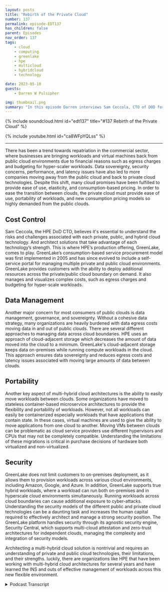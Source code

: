 ```yaml
---
layout: posts
title: "Rebirth of the Private Cloud"
number: 137
permalink: episode-EDT137
has_children: false
parent: Episodes
nav_order: 137
tags:
    - cloud
    - computing
    - greenlake
    - hpe
    - multicloud
    - hybridcloud
    - technology

date: 2023-05-10
guests:
    - Darren W Pulsipher

img: thumbnail.png
summary: "In this episode Darren interviews Sam Ceccola, CTO of DOD for HPE about the new business and technology models changing the way organizations consume hybrid cloud."
---
```


{% include soundcloud.html id="edt137" title="#137 Rebirth of the Private Cloud" %}

{% include youtube.html id="ca8WFpYQLss" %}

---

There has been a trend towards repatriation in the commercial sector, where businesses are bringing workloads and virtual machines back from public cloud environments due to financial reasons such as egress charges and budgeting for hyper-scaler workloads. Data sovereignty, security concerns, performance, and latency issues have also led to more companies moving away from the public cloud and back to private cloud technologies. Despite this shift, many cloud promises have been fulfilled to provide ease of use, elasticity, and consumption-based pricing. In order to ease the transition between clouds, the private cloud must provide ease of use, portability of workloads, and new consumption pricing models so highly demanded from the public clouds.

## Cost Control

Sam Ceccola, the HPE DoD CTO, believes it's essential to understand the risks and challenges associated with each private, public, and hybrid cloud technology. And architect solutions that take advantage of each technology’s strength. This is where HPE’s production offering, GreenLake, comes to play. GreenLake’s consumption-based service procurement model was first implemented in 2005 and has since evolved to include a self-service portal for managing multiple private and public cloud environments. GreenLake provides customers with the ability to deploy additional resources across the private/public cloud boundary on demand. It also manages and visualizes complex costs, such as egress charges and budgeting for hyper-scale workloads.

## Data Management

Another major concern for most consumers of public clouds is data management, governance, and sovereignty. Without a cohesive data strategy, many organizations are heavily burdened with data egress costs moving data in and out of public clouds. There are several different approaches to managing data across cloud boundaries. HPE uses an approach of cloud-adjacent storage which decreases the amount of data moved into the cloud to a minimum. GreenLake's cloud-adjacent storage keeps data on-premises while running compute workloads in the cloud. This approach ensures data sovereignty and reduces egress costs and latency issues associated with moving large amounts of data between clouds.

## Portability

Another key aspect of multi-hybrid cloud architectures is the ability to easily move workloads between clouds. Some organizations have moved to stateless container-based microservice architectures to provide the flexibility and portability of workloads. However, not all workloads can easily be containerized especially workloads that have applications that contain state. In these cases, virtual machines are used to give the ability to move applications from one cloud to another.  Moving VMs between clouds can be problematic as cloud service providers use different hypervisors and CPUs that may not be completely compatible.  Understanding the limitations of these migrations is critical in purchase decisions of hardware both virtualized and non-virtualized.

## Security

GreenLake does not limit customers to on-premises deployment, as it allows them to provision workloads across various cloud environments, including Amazon, Google, and Azure. In addition, GreenLake supports true hybrid workloads, where a workload can run both on-premises and in hyperscale cloud environments simultaneously. Running workloads across cloud boundaries can cause additional exposure to cyber-attacks. Understanding the security models of the different public and private cloud technologies can be a daunting task and increases the human capital required to effectively architect and manage a strong security position. The GreenLake platform handles security through its agnostic security engine, Security Central, which supports multi-cloud attestation and zero-trust architectures for independent clouds, managing the complexity and integration of security models.

Architecting a multi-hybrid cloud solution is nontrivial and requires an understanding of private and public cloud technologies, their limitations, and their strengths. luckily, there are organizations like HPE that have been working with multi-hybrid cloud architectures for several years and have learned the INS and outs of effective management of workloads across this new flexible environment.


<details>
<summary> Podcast Transcript </summary>

<p>﻿1</p>
<p>Hello, this is Darren</p>
<p>Pulsipher, chief solution,architect of public sector at Intel.</p>
<p>And welcome to Embracing</p>
<p>Digital Transformation,where we investigate effective change,leveragingpeople, process and technology.</p>
<p>On today's episode,the rebirth of the private Cloudwith special guest Sam Ceccola CTOof Department of Defense at HPE.</p>
<p>Sam, welcome to the show.</p>
<p>Glad to be here. Thank you for having me.</p>
<p>Hey, we are broadcastingfrom the show floorat Cyber Tech Tech Summit.</p>
<p>Right?</p>
<p>First time</p>
<p>I've done it at this show. Okay.</p>
<p>So working. Out Well. I will find out.</p>
<p>We'll find out how this goes.</p>
<p>It might be too noisy.</p>
<p>We'll give it a shotand see how things go.</p>
<p>Sam, first off, tell my audiencea little bit about yourself andyour background and then why in the worldwe would talk about cloud.</p>
<p>Absolutely.</p>
<p>Good morning. Good afternoon, everyone.</p>
<p>Sam Ceccola here.</p>
<p>I'm HPE's Department of Defense CTO.</p>
<p>I also lead our CTO teamfor our public sector business.</p>
<p>I've been with the company nowapproximately 20 years.</p>
<p>I have a background in a lot of solutionengineeringgoing back a long timeto multiple degrees in the business.</p>
<p>I love what I do and supporting the D.O.D.customer and and,you know, helping them solve problems.</p>
<p>So you've seen a huge change overthe last ten yearson going into the cloud,coming back out of the cloud.</p>
<p>And so give me your take on oncloud technology.</p>
<p>Well, I think, you know,you have to look at it firstfrom a commercial perspective.</p>
<p>And in our commercial customersand these what we've seen with them,you know,are leading the trends of repatriation.</p>
<p>The majority of the initial repatriationfor commercial customersand we're going back now to 2016, 2017,when this really started inthe commercial worldwas for financial reasons.</p>
<p>You know, there were there were between,you know, leaving</p>
<p>VMs on it or workloads on in differentcloud environments to the egress charges,you know, the budgeting forhyperscale or workloads can be toughif not handled correctly.</p>
<p>And then from there, we've startedto see other repatriation regions,whether that be Davis data sovereigntyor data security being concerns,performance and latency.</p>
<p>You know,and there's something as simple as yeah,we get this question all the time.</p>
<p>You do a backupas a service where the control planeis sitting in a hyperscale or, you know,what happens if I need to restore my dataand I lost my connection to the Internet?</p>
<p>Yeah. Yeah. So there's so.</p>
<p>Series of reasons.</p>
<p>Yeah, a series of reasons.</p>
<p>Some moving to the cloud.</p>
<p>All the promises of the cloudnever came to fruition.</p>
<p>Or they kind of did or depends.</p>
<p>Yeah. Yeah.</p>
<p>I actually think.</p>
<p>I think a majority of them did,to be honest withyou have to look at what they are toto really understand that concept.</p>
<p>Okay. You know, you talk aboutcloud agility,the ability to deploythousands of virtual CPUsin days and minutes when,you know, in a short timeframe, you know,that is, you know, if theif I if I date myself for a minuteand you go back to the ninetiesand you think of there was a concept backthen called Shadow I t Right.</p>
<p>I was part of. That,you and me both. Yeah.</p>
<p>You know.</p>
<p>I went to Fry's Electronics,but myself and HP Tower or HP Towerat the time jammed it under my deskand I didn't have to talk to it that way.</p>
<p>Exactly. Well,we saw the same thingwith moving to the commercial.</p>
<p>Cloud, of course. Yeah,for some of the same reasons.</p>
<p>But I got it even faster.</p>
<p>Right, But I got it even faster.</p>
<p>So? So, you know, I think.</p>
<p>Yes, a lot of thepromises came true,but nobody understood the risksor the challenges, you know,with everything we do with this business.</p>
<p>There's aplus in a minus to everything you do.</p>
<p>And what we do for a livingis try to solve problemsaround those minuses in order tohave a better solution. Yeah.</p>
<p>You know, and that's when we look at HP.</p>
<p>Greenlake.</p>
<p>HP Greenlake, you know,really, if I look back,took hold in 2005,we didn't call it Greenlake at the time,but by HP at the time it was an HP.</p>
<p>HP winning the first capacity servicescontract that DISAwhere they procuredthings from us as a service.</p>
<p>And to this day for the last 17 years overmultiple contractsevery server in addition environmentrunning Intel is procured by DISAnot as a CapEx procurement,but as a as a service procurement well.</p>
<p>So this is an old modelthat mainframe said the same thing.</p>
<p>Right. Right.</p>
<p>So you can play some. Yeah. Yeah.</p>
<p>You can even go to Xeroxand you pay for how many copies you made.</p>
<p>Right.</p>
<p>That was capacity, That was.</p>
<p>Consumption as.</p>
<p>Consumption as a service. Right.</p>
<p>Old model people, Old model.</p>
<p>But you know, then it becomeshow you implement it.</p>
<p>Right. Okay.</p>
<p>So, you know,and one of the things we targeted with</p>
<p>Greenlake is back when we startedactually the back then in 2005,it was just a financial model.</p>
<p>And really till 2012it was just a financial modelabout the 2014 15 timeframe piece.</p>
<p>HP, HPstarted on the creation of a control planbecause for any cloud environment,one of the requirements is a self-service.</p>
<p>Portal, right? Yeah.</p>
<p>When every everybody has one.</p>
<p>Ah, all the hyperscalers have one.</p>
<p>But if we were going to be a cloud serviceprovider,which is our core business today,we needed thatself-service portaland that's what's running today,either hosted in a commercial cloudenvironment for our commercial customersor in a completely disconnectedenvironment for our D.O.D.customers.</p>
<p>Were no connection to the public.</p>
<p>Internet is needed.</p>
<p>So the concentration is the sensorfirst is one piece of it, right?</p>
<p>In order to be a cloud service provider,you need to clearly meetthe NYSC definition of cloud,which is very easilyhighlighted in social publication.characteristics such as rapid elasticity.</p>
<p>I think another one you how we approachrapid elasticity, you know,we need to be able to do it.</p>
<p>And you know, just like we said,one of the benefitsof the commercial cloudor a fedramp cloud or whateverit is, is that rapid elasticityis the ability to deploy things quickly.</p>
<p>So what HP does for our customers,because it's all on prem at this point,we put additional hardwareout there, hot,able to run in a minute's noticethat the customer doesn't pay forunless they consume.</p>
<p>It's a consumption,so it's. A consumption based model.</p>
<p>So we're able to providenot just the self-service portal,but also a rapid, rapid elasticity, broadnetwork access,metering and monitoringand I'm missing onebecause I always forget onebecause I'm an old guy.</p>
<p>But but all those five characters of cloudcomputing are providedin a green light environment.</p>
<p>So this is really interestingbecause what you guys have basically saidis to the hyperscalers,we can do that on prem.</p>
<p>We can do that on prem.</p>
<p>But let's be clear.</p>
<p>Yes, it's one of those things where therethere are frenemies, if you like, or.</p>
<p>Well, yeah, because you still need themfor some things.</p>
<p>Well,and we partner with them right. Okay.</p>
<p>So in our self-service portal calledcalled Green Lake disconnectedor greatly connected, you have the abilitynot just to go and provisionedyour virtual machines, your containersor your HPC environment on site,but you also have to have the abilityto provision an Amazon image or, or.</p>
<p>Okay, so you're doing multi-cloud.</p>
<p>We are doing multi-cloud or a Google oror in as your workload as well.</p>
<p>And then furthermore,you have the ability to dotrue hybrid workloads.</p>
<p>So I can have a workloadthat spanned it's running on premand also part of itrunning out in right in hyperscale.</p>
<p>And then I.</p>
<p>Supportwhat's called multi-cloud attestation,which provides a zero trust architecturenot just to what's on premise,but to integrate in with the environmentsrunning in the hyperscalers.</p>
<p>It gets even more.</p>
<p>So you're handling the security because that's another hard part with yes, cloud ison prem, has asecurity model,</p>
<p>IWC has a security model, Azure has one,</p>
<p>Oracle has one, Google has oneand they're not all the same.</p>
<p>And independently of Greenlake, try to getand I'm an army to deploy in GCP.</p>
<p>Oh no, you're.</p>
<p>Not going to work because yeah,because that security modelis not the same among other things.</p>
<p>So so yeah, so we are,we have a two agnostic security engine.</p>
<p>It's called Security Central, for lack ofa better word, because we don't always.</p>
<p>Each piece naming things,they just make it.</p>
<p>Yeah, it's security central.</p>
<p>And what do you mean? Yes.</p>
<p>That implements two technologiesthat are related opensource technologies called Spiffy Inspire.</p>
<p>I like those.</p>
<p>There's have. You're familiar with them.</p>
<p>Yeah. Okay.</p>
<p>So you know says and supportsmulti-cloud attestationas well as you knowzero trust architectureswithin any independent cloud as well.</p>
<p>You don't need to do just multi-cloud.</p>
<p>But I wanted to double clickon the hybrid workloads that we supportbecause it's not just workloadtalking to workloadbe in two different clouds.</p>
<p>Let's take it let's take an example ofa concept called cloud adjacent storage.</p>
<p>I was going to say storagein data is probably the hardest partof a hybrid cloud and a multicloudbecause of egress costs.</p>
<p>Well, it is.</p>
<p>And because of latency and while.</p>
<p>Yeah, yeah, right.</p>
<p>So yeah.</p>
<p>So egress costsyou the financial boundary and,and latency becomes a technical barrier.</p>
<p>So theconcept of cloud adjacent storage is that</p>
<p>I can run my workload in my compute,if you will, in a hyperscale,but I leave all my storage on premiseinside the guns, guardsand gates of a digital data center.</p>
<p>I've been proposing that that idea ofbecause yeah, that's used the hyperscalersfor bursting or for special workloads but</p>
<p>I don't need to send all my data there.</p>
<p>Correct.</p>
<p>And at the end, if you think about it,</p>
<p>I talked about earlier how,you know, we spend our lives solvingadding things to our solutionsto solve challengesthat the customer has on top of somethingelse.</p>
<p>Well, think of what I talked aboutintegrate like environment on premise.</p>
<p>I put 20% additional hardware out thereto give the customerthe ability to order scaleand it burst within the limits of my 20%.</p>
<p>But in the environments that I servein the Department of Defense,if stuff goes bad in the worldreal quickly,they're going to need a lot more than 20%quicker than I can get hardware.</p>
<p>Yeah, Yeah.</p>
<p>So I need to give them the abilityto not just scale into my 20%,but through my 20%.</p>
<p>Up to two or 300%. Into the hyperscale.</p>
<p>And that's what we support.</p>
<p>And the only way that's supportable,because in that environment, before thatbursting starts to happen, all my datasitting on premise in a data center.</p>
<p>So if I scale in that fashion, thoseworkloads that burst into a hyperscaleor need to be able to reach backand access the data that they need.</p>
<p>Right.</p>
<p>I'm not going to move terabytesand terabytes of databecause of egress charges.</p>
<p>It's security.</p>
<p>And then when you get O'Connor'sdata sovereignty, yeah.</p>
<p>Data sovereignty is an issue. Issue.</p>
<p>So I can keep it all in a governmentdata center on U.S.soil all the way around the world.</p>
<p>And I can give them the robustnessto burst into a hyperscaleor when and if needed.</p>
<p>And that bursting cannot happenautomaticallyor is taking human intervention.</p>
<p>No, it's it's.</p>
<p>All it's all it's all cloud.</p>
<p>Automation.</p>
<p>See, that's where I see us moving onthat operational side is</p>
<p>I've got to figure out how to do thiswith less people. Yes.</p>
<p>Instead of having to hire more peopleto to do it, because a lot of peopleare thinking, okay, now you're saying</p>
<p>I have to have an admin for on prem,</p>
<p>I need an admin for a WAC, I need themfor Azure and an admin for Google.</p>
<p>Well, and that's the.</p>
<p>Most.</p>
<p>Costly multi-cloud portal of Greenlake.</p>
<p>Yeah, I have one interface to work withand in myto work with the GCP image to work with.</p>
<p>So I don't need an expertin each of the clouds.</p>
<p>I need a expert in systems.</p>
<p>It's all about consolidating silos, right?</p>
<p>Yeah. Yeah.</p>
<p>You know, I mean,that's the oversimplification of itas and that and that's what we,that's what we've done.</p>
<p>But I want to take it a step furtherbecause, you know, talk to today our,our talk has been about hyperscalersand datacenters.</p>
<p>Right. Right. But what about the edge,especially in the DOD world?</p>
<p>You know.</p>
<p>Yeah, that's an interesting one.</p>
<p>And COVID kind of exposed. Right.</p>
<p>This even more andand I've asked that question of people,where is your data?</p>
<p>Oh, right.</p>
<p>Especially like this recordingthat we're doing or if we record on Zoom,where's that zoom recording?</p>
<p>Where's it going.</p>
<p>Where's the teams recording at or, Hey,</p>
<p>I sent this.</p>
<p>We've lost control of our dataacross the edgeand then when which cloud is it in?</p>
<p>Well, I don't even know. Well.</p>
<p>Oh it's a SAS solution.</p>
<p>Well they switched the cloudservice providers last week.</p>
<p>It's no longer in Amazon.</p>
<p>It's now in right now Alibaba.</p>
<p>Oh my goodness.</p>
<p>I can't have that stuff inin China. Right.</p>
<p>Oh well, better and better yet,especially in the commercial world,not so much in the io5066 world.</p>
<p>You know what other tenantsare running in that environment.</p>
<p>Yeah.</p>
<p>There's I mean example there's a lot ofcyber currency that</p>
<p>China runs that is sitting in a U.S.so maybe they're using it as sidecar taxand then trying to mine other data.</p>
<p>But you know,when would you want to put it past them.</p>
<p>Yeah, they're smart there</p>
<p>So so when you talk about the cloudnow extends out to the edge. Yes.</p>
<p>And there's a couple models for that thatwe supported that need to be supported.</p>
<p>Yeah. One is a connected model, right?</p>
<p>I mean, think about even an opennessdata center, if you will,that being, let's say, for Island,you know, to put it in just words,since we're here at the conferenceor even a further edge ofcan't poster session or tentor however a tankyou knowhowever far you want to go about you knowso those environments are onceyou get to the further edge or what'swhat's called the DDL environment.</p>
<p>Yeah right very.</p>
<p>Familiar with. It.</p>
<p>Right.</p>
<p>So the intermittent disconnected,intermittent light scene,intermittent latency.</p>
<p>So you need to be able to runin a connected environment,but then you also need to be able to runin windows, become disconnected.</p>
<p>And then when you reconnect,you can't overwhelm the network.</p>
<p>Universe.</p>
<p>You have to have network prioritizationof traffic for synchronization purposes.</p>
<p>Exactly.</p>
<p>And there's some yeah,there's some very good technologyout there today, one of thembeing the asmall data fabric that HP hasthat allows for that connectionand the prioritization of datawhen things need to move back and forth.</p>
<p>Yeah,but the first challenge with the edgebefore you can even deploya cloud is being able to have data centercapablehardware out there that can run at a swampoptimized size,weight in power with the proper coolingand things like that.</p>
<p>And that's something that we've donewell together with the edge line.</p>
<p>Yeah, with Yeah, yeah. That's right.</p>
<p>I was saying that isthat is joint R&D between Intel and HPand that is what is supporting the,the edge cloudsthat we're doing all the way from,you know, a VM as a service environmentto a five in a box environment to see usif see solutions for that.</p>
<p>Com So there's a lot that is robustnow out at the edge then but then you.</p>
<p>Still have to manageapplications at the edge.</p>
<p>I still have to manage the dataat the edge.</p>
<p>You have to, you have to patch it.</p>
<p>I have to do all the things I wouldnormally do in the data center as well.</p>
<p>Right.</p>
<p>And that's easy when you're connected.</p>
<p>It, but not so easy when you. Disconnect.</p>
<p>Yeah.</p>
<p>So, you know, the challenge hasbeen is how do you create a</p>
<p>AI drivenautomation that can live out at the edge?</p>
<p>And I want to use the word</p>
<p>I absolutely hate, which is self-healing.</p>
<p>But but you need it.</p>
<p>But it's it's a concepteverybody understands.</p>
<p>So how do you deploy thatself-healing environmentthat can apply the firmware patchesand the vulnerability remediations?</p>
<p>And that's something we do.</p>
<p>We have auto remediation.</p>
<p>Yeah, we certainly we can do beingin the middle of remediation as well.</p>
<p>But soso would you say with like edge linewhen you when you have the edge out thereand I'm going to fold this intomy multi hybrid cloud environment,does it require me to connectto the data center, to the edgeor to the cloud?</p>
<p>Does it matteror is it just now become part of this bigamorphous compute hub and data hub of.</p>
<p>It ultimately depends on the solution.</p>
<p>So I tell you, you know,all of the all the possiblewe've got some out therethat never connect know because of.</p>
<p>Security, the.</p>
<p>Workloads they're running.</p>
<p>We're going to leave it at that.</p>
<p>Most of them do get at leastintermittent connectivityso that we can push patchesand things like that down.</p>
<p>And then, you know, I have some customersthat are using it in theirin their data centersto keep auto synchronized with the cloud.</p>
<p>And then whenor just saw something happens,they need to go mobile, they take it,put it in the back of the Humveeand go, gotcha.</p>
<p>So so this is really interesting becausethat's like a a mobile hybrid cloud.</p>
<p>And all of a sudden, Yeah, well.</p>
<p>When you have when you have somethingthat supports 160 cores of intelprocessing with six terabytes of memory,basically a one personcarry of £45, It's a data center.</p>
<p>Yeah, it's a data center on someone'sbackpack. Right.</p>
<p>And the other, the other beauty of it isbecause it's the way that it's architectedusing, you know, Xeon processors and allbasically the pro client</p>
<p>DNA that we have in our data centers.</p>
<p>I don't have to worry orthe customer doesn't have to worry abouttaking an applicationthat's running on a DL 380and moving it to an edge lineand having to re-architect itbecause they only have four,you know, four</p>
<p>Xeon CPUs versus 40 are coresorry versus 40.</p>
<p>Is Xeon scalable?</p>
<p>Of course, right?</p>
<p>It does.</p>
<p>It's the same architecture.</p>
<p>They can move. Workloads.</p>
<p>So workloads are more dynamic.</p>
<p>Yes. Than before you.</p>
<p>How how do you solve the problemof of moving workloadsbetween the hyperscalersand on prem because the Hyperscalersthey all use a different.</p>
<p>Yeah.</p>
<p>Oh I hypervisor.</p>
<p>Right.</p>
<p>Yeah.</p>
<p>And I can't really just take a running</p>
<p>VM instancethat's running in NWC and put it on prem.</p>
<p>It's you can't do. It, you can't.</p>
<p>And we have without jumping througha lot of hoops and it's not instantaneous.</p>
<p>So. So from a virtual machine perspective,because depending on what technologyyou're using,it's a little bit different, right.</p>
<p>I HP about two years agobought a company called Xr2.</p>
<p>Okay.</p>
<p>And what Xr2 Xr2that is from a virtual machineperspective, moving</p>
<p>VMs and reconfiguring networks.</p>
<p>As soon as you move the virus,you know everything along with that,whether that be compute VMs or storage,virtual virtual storage,that's what sort of specializes.</p>
<p>So that helps with all that complexityof movingthat workload between hypervisor on prem,even outside.</p>
<p>It's also very goodat moving something like a</p>
<p>AMD workload to an Intel workloadbecause it abstracts out the.</p>
<p>You can do it that way,but you can't go the other way.</p>
<p>Exactly.</p>
<p>You can't move an Intelworkload to an AMD.</p>
<p>I got to support all my partners.</p>
<p>Yeah, I know, I get it.</p>
<p>But hey, hey, hey, hey.</p>
<p>You pay by intel.</p>
<p>So why don't you do that? Don't.</p>
<p>Don't you move workloads off Intel? Right.</p>
<p>But no, but I get it.</p>
<p>The portability is important.</p>
<p>It is. It is.</p>
<p>Especiallywhy is the portability important?</p>
<p>It's about mission outcomes.</p>
<p>Yes. Yes.</p>
<p>Oh, it's not about itbecause as a driver, latency is a driver,but the most important thingis that workloadbe in the right placeat the right time to support the mission.</p>
<p>You don't want a warfightersitting there watching a spinningexam download, but you don't. Exactly.</p>
<p>Or I'm spinning this up.</p>
<p>You got to get rid of that.</p>
<p>I got it.</p>
<p>I need to move the workloadsto where the data is collectedand they need to be able to workautonomouslyin in a disconnected cloud.</p>
<p>That's why we disconnected green like inthe 90,000 are a perfect pair.</p>
<p>Awesome. This has been wonderful.</p>
<p>I appreciate the time today.</p>
<p>I really think. You know this.</p>
<p>I'm learning new things.</p>
<p>It's great and new things.</p>
<p>I hope you guys learn somethingnew on the show today.</p>
<p>Thank you for having me.</p>
<p>Thank you for listeningto Embracing Digital Transformation today.</p>
<p>If you enjoyed our podcast,give it five stars on your favoritepodcasting site or YouTube channel,you can find out more informationabout embracing digital transformationand embracingdigital.org.</p>
<p>Until nexttime, go out and do something wonderful.</p>

</details>
